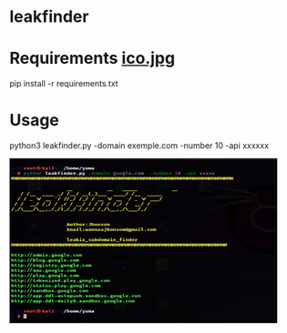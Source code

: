 # leakfinder

# Requirements [ico.jpg](U+1F4D6)
pip install -r requirements.txt

# Usage
python3 leakfinder.py -domain exemple.com -number 10 -api xxxxxx


<img src="capture.PNG" alt="Image description" width="470" height="290">



